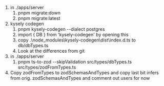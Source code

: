 1. in ./apps/server
   1. pnpm migrate:down
   2. pnpm migrate:latest
2. kysely codegen
   1. pnpm kysely-codegen --dialect postgres
   2. import { DB } from 'kysely-codegen' by opening this
   3. copy .\node_modules\kysely-codegen\dist\index.d.ts to db/dbTypes.ts
   4. Look at the differences from git
3. in ./apps/server
   1. pnpm ts-to-zod --skipValidation src/types/dbTypes.ts src/types/zodFromTypes.ts
4. Copy zodFromTypes to zodSchemasAndTypes and copy last bit infers from orig. zodSchemasAndTypes and comment out users for now



